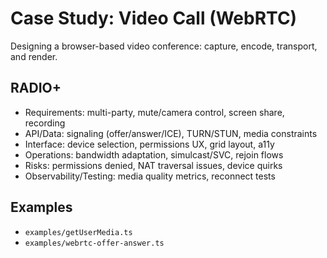 # Case Study: Video Call (WebRTC)

Designing a browser-based video conference: capture, encode, transport, and render.

## RADIO+
- Requirements: multi-party, mute/camera control, screen share, recording
- API/Data: signaling (offer/answer/ICE), TURN/STUN, media constraints
- Interface: device selection, permissions UX, grid layout, a11y
- Operations: bandwidth adaptation, simulcast/SVC, rejoin flows
- Risks: permissions denied, NAT traversal issues, device quirks
- Observability/Testing: media quality metrics, reconnect tests

## Examples
- `examples/getUserMedia.ts`
- `examples/webrtc-offer-answer.ts`
